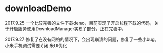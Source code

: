 # downloadDemo

2017.9.25
一个比较完善的文件下载demo，目前实现了开启线程下载的代码，关于开启服务使用DownloadManager实现了部分，正在完善中。

2017.9.27
修复了在没有网络的情况下，会出现崩溃的问题，修复了一些小bug。小米手机调试需要关闭 米UI优化